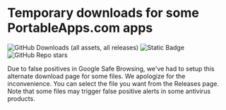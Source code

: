# Temporary downloads for some PortableApps.com apps

![GitHub Downloads (all assets, all releases)](https://img.shields.io/github/downloads/PortableApps/Downloads/total)
![Static Badge](https://img.shields.io/badge/license-Various-lightgray)
![GitHub Repo stars](https://img.shields.io/github/stars/PortableApps/Downloads)

Due to false positives in Google Safe Browsing, we've had to setup this alternate download page for some files. We apologize for the inconvenience. You can select the file you want from the Releases page. Note that some files may trigger false positive alerts in some antivirus products.
